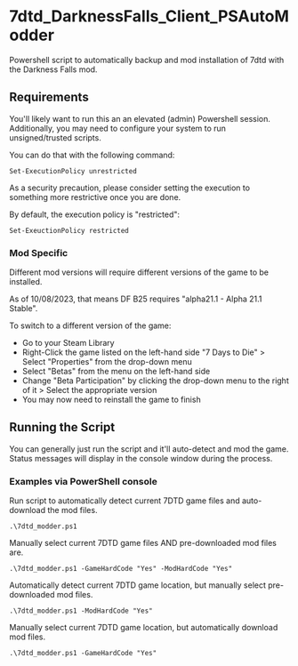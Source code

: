 # 7dtd_DarknessFalls_Client_PSAutoModder
Powershell script to automatically backup and mod installation of 7dtd with the Darkness Falls mod.

## Requirements
You'll likely want to run this an an elevated (admin) Powershell session. Additionally, you may need to configure your system to run unsigned/trusted scripts. 

You can do that with the following command:
```
Set-ExecutionPolicy unrestricted
```

As a security precaution, please consider setting the execution to something more restrictive once you are done.

By default, the execution policy is "restricted":
```
Set-ExeuctionPolicy restricted
```

### Mod Specific
Different mod versions will require different versions of the game to be installed.

As of 10/08/2023, that means DF B25 requires "alpha21.1 - Alpha 21.1 Stable".

To switch to a different version of the game:
- Go to your Steam Library
- Right-Click the game listed on the left-hand side "7 Days to Die" > Select "Properties" from the drop-down menu
- Select "Betas" from the menu on the left-hand side
- Change "Beta Participation" by clicking the drop-down menu to the right of it > Select the appropriate version
- You may now need to reinstall the game to finish

## Running the Script
You can generally just run the script and it'll auto-detect and mod the game. Status messages will display in the console window during the process.

### Examples via PowerShell console
Run script to automatically detect current 7DTD game files and auto-download the mod files.
```
.\7dtd_modder.ps1
```

Manually select current 7DTD game files AND pre-downloaded mod files are.
```
.\7dtd_modder.ps1 -GameHardCode "Yes" -ModHardCode "Yes"
```

Automatically detect current 7DTD game location, but manually select pre-downloaded mod files.
```
.\7dtd_modder.ps1 -ModHardCode "Yes"
```

Manually select current 7DTD game location, but automatically download mod files.
```
.\7dtd_modder.ps1 -GameHardCode "Yes"
```
